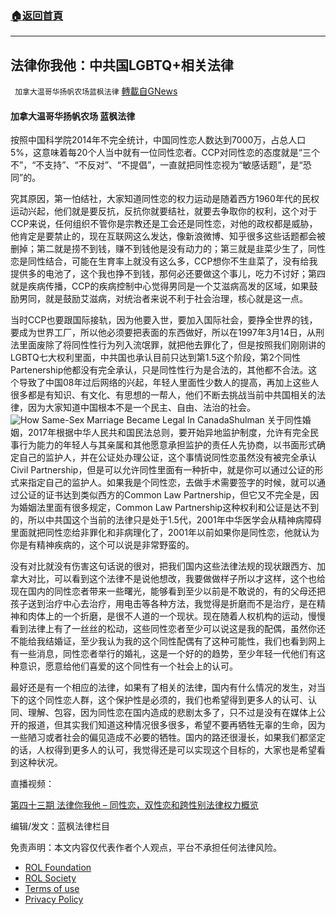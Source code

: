 ###  [:house:返回首頁](https://github.com/ourhimalayas/txt)
---


## 法律你我他：中共国LGBTQ+相关法律
` 加拿大温哥华扬帆农场蓝枫法律` [轉載自GNews](https://gnews.org/zh-hans/2028324/)

#### 加拿大温哥华扬帆农场 蓝枫法律

按照中国科学院2014年不完全统计，中国同性恋人数达到7000万，占总人口5%，这意味着每20个人当中就有一位同性恋者。CCP对同性恋的态度就是“三个不”，“不支持”、“不反对”、“不提倡”，一直就把同性恋视为“敏感话题”，是“恐同”的。

究其原因，第一怕结社，大家知道同性恋的权力运动是随着西方1960年代的民权运动兴起，他们就是要反抗，反抗你就要结社，就要去争取你的权利，这个对于CCP来说，任何组织不管你是宗教还是工会还是同性恋，对他的政权都是威胁，他肯定是要禁止的，现在互联网这么发达，像新浪微博、知乎很多这些话题都会被删掉；第二就是捞不到钱，赚不到钱他是没有动力的；第三就是韭菜少生了，同性恋是同性结合，可能在生育率上就没有这么多，CCP想你不生韭菜了，没有给我提供多的电池了，这个我也挣不到钱，那何必还要做这个事儿，吃力不讨好；第四就是疾病传播，CCP的疾病控制中心觉得男同是一个艾滋病高发的区域，如果鼓励男同，就是鼓励艾滋病，对统治者来说不利于社会治理，核心就是这一点。

当时CCP也要跟国际接轨，因为他要入世，要加入国际社会，要挣全世界的钱，要成为世界工厂，所以他必须要把表面的东西做好，所以在1997年3月14日，从刑法里面废除了将同性性行为列入流氓罪，就把他去罪化了，但是按照我们刚刚讲的LGBTQ七大权利里面，中共国也承认目前只达到第1.5这个阶段，第2个同性Partenership他都没有完全承认，只是同性性行为是合法的，其他都不合法。这个导致了中国08年过后网络的兴起，年轻人里面性少数人的提高，再加上这些人很多都是有知识、有文化、有思想的一帮人，他们不断去挑战当前中共国相关的法律，因为大家知道中国根本不是一个民主、自由、法治的社会。
![How Same-Sex Marriage Became Legal In Canada](https://shulman.ca/wp-content/uploads/2017/06/shutterstock_258325862-e1593544239785.jpg)Shulman
关于同性婚姻，2017年根据中华人民共和国民法总则，要开始异地监护制度，允许有完全民事行为能力的年轻人与其亲属和其他愿意承担监护的责任人先协商，以书面形式确定自己的监护人，并在公证处办理公证，这个事情说同性恋虽然没有被完全承认Civil Partnership，但是可以允许同性里面有一种折中，就是你可以通过公证的形式来指定自己的监护人。如果我是个同性恋，去做手术需要签字的时候，就可以通过公证的证书达到类似西方的Common Law Partnership，但它又不完全是，因为婚姻法里面有很多规定，Common Law Partnership这种权利和公证是达不到的，所以中共国这个当前的法律只是处于1.5代，2001年中华医学会从精神病障碍里面就把同性恋给非罪化和非病理化了，2001年以前如果你是同性恋，他就认为你是有精神疾病的，这个可以说是非常野蛮的。

没有对比就没有伤害这句话说的很对，把我们国内这些法律法规的现状跟西方、加拿大对比，可以看到这个法律不是说他想改，我要做做样子所以才这样，这个也给现在国内的同性恋者带来一些曙光，能够看到至少以前是不敢说的，有的父母还把孩子送到治疗中心去治疗，用电击等各种方法，我觉得是折磨而不是治疗，是在精神和肉体上的一个折磨，是很不人道的一个现状。现在随着人权机构的运动，慢慢看到法律上有了一丝丝的松动，这些同性恋者至少可以说这是我的配偶，虽然你还不能给我结婚证，至少我认为我的这个同性配偶有了这种可能性，我们也看到网上有一些消息，同性恋者举行的婚礼，这是一个好的的趋势，至少年轻一代他们有这种意识，愿意给他们喜爱的这个同性有一个社会上的认可。

最好还是有一个相应的法律，如果有了相关的法律，国内有什么情况的发生，对当下的这个同性恋人群，这个保护性是必须的，我们也希望得到更多人的认可、认同、理解、包容，因为同性恋在国内造成的悲剧太多了，只不过是没有在媒体上公开的报道，但其实我们知道这种情况很多很多，希望不要再牺牲无辜的生命，因为一些陋习或者社会的偏见造成不必要的牺牲。国内的路还很漫长，如果我们都坚定的话，人权得到更多人的认可，我觉得还是可以实现这个目标的，大家也是希望看到这种状况。

直播视频：

[第四十三期 法律你我他 – 同性恋，双性恋和跨性别法律权力概览](https://gtv.org/video/id=62084b6aa1fe5e57a4278346)

编辑/发文：蓝枫法律栏目

 

免责声明：本文内容仅代表作者个人观点，平台不承担任何法律风险。

- [ROL Foundation](https://rolfoundation.org/)
- [ROL Society](https://rolsociety.org/)
- [Terms of use](https://gnews.org/terms-of-use-3/)
- [Privacy Policy](https://gnews.org/privacy-policy/)
